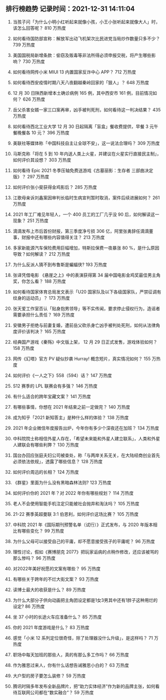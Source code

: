 
## 排行榜趋势 记录时间：2021-12-31 14:11:04
  
  1. 当孩子问「为什么小明小红听起来就像小孩，小王小张听起来就像大人」时，该怎么回答呢？ 810 万热度
    
  2. 如何看待国防部宣称：解放军出动飞机架次比民进党当局炒作数量只多不少？ 739 万热度
    
  3. 美国国税局新增条款：偷窃及贩毒等非法所得必须申报交税，将产生哪些影响？ 730 万热度
    
  4. 如何看待网传小米 MIUI 13 内置国家反诈中心 APP？ 712 万热度
    
  5. 如何看待西安疫情时期八天八夜翻越秦岭回家的「狠人」？ 648 万热度
    
  6. 12 月 30 日陕西新增本土确诊病例 165 例，其中西安市 161 例，目前情况如何？ 626 万热度
    
  7. 岳父杀害女婿一家三口案再审，凶手被判死刑，如何看待这一判决结果？ 435 万热度
    
  8. 如何看待西北工业大学 12 月 30 日起隔离「盲盒」餐收费提供，早餐 3 元午餐晚餐各 10 元？ 396 万热度
    
  9. 美联社等媒体称「中国科技自主让全球不安」，这一说法合理吗？ 309 万热度
    
  10. 马斯克称「将在 5 到 10 年内送人类上火星，并建议在火星实行直接民主制」，如何评价其设想？ 303 万热度
    
  11. 如何看待 Epic 2021 冬季压轴免费送游戏《古墓丽影：生存者 三部曲决定版》？ 297 万热度
    
  12. 如何评价张小斐获得金鸡影后？ 285 万热度
    
  13. 江歌母亲诉刘鑫案因审判长临时生病宣判暂时取消，案件后续进展如何？ 261 万热度
    
  14. 2021 年工厂难见年轻人，一个 400 员工的工厂几乎没 90 后，如何解读这一现象？ 251 万热度
    
  15. 滴滴发布上市后首份财报，第三季度净亏损 306 亿，阿里张勇辞任滴滴董事，财报中还有哪些内容值得关注？ 213 万热度
    
  16. 多家新能源汽车保险费用巨幅增加，特斯拉保费一夜暴涨 80 %，是什么原因导致？如何解读？ 212 万热度
    
  17. 为什么反派人猜不到布鲁斯是蝙蝠侠? 193 万热度
    
  18. 张译凭借电影 《悬崖之上》中的表演获得第 34 届中国电影金鸡奖最佳男主角奖，你怎么看？ 188 万热度
    
  19. 如何看待国家体育总局发文表示「U20 国家队及以下各级国家队，严禁征调有纹身的运动员」？ 173 万热度
    
  20. 张天爱工作室否认「贴身抱男领导」等不实传闻，要求停止侵权行为，造谣者需要承担什么责任？ 169 万热度
    
  21. 安徽男子拒绝与前妻复婚，遭前岳父砍杀身亡凶手被判处死刑，如何从法律角度评价该判决？ 165 万热度
    
  22. 经典国产游戏《秦殇》中文版上架， 12 月 29 日正式发售，游戏体验如何？ 158 万热度
    
  23. 网传《幻塔》官方 PV 疑似抄袭 Hurray! 概念短片，真实情况如何？ 155 万热度
    
  24. 如何评价《一人之下》558（594）话？ 147 万热度
    
  25. S12 赛季的 LPL 联赛会有多强？ 146 万热度
    
  26. 有什么适合的跨年宝藏文案？ 141 万热度
    
  27. 有哪些事情，你想在 2021 年结束之前一定做完？ 140 万热度
    
  28. 成为知乎「2021 新知答主」是种什么样的体验？ 138 万热度
    
  29. 2021 年企业微信年度报告出炉，今年你有多少个深夜还在加班？ 134 万热度
    
  30. 中科院院士称相信外星人存在，「希望未来能和外星人建立联系」，人类和外星人建联会有哪些利弊？ 130 万热度
    
  31. 国台办回应张庭夫妇公司被查处，称「与两岸关系无关，在大陆经商创业首先必须依法依规」，透露了哪些信息？ 128 万热度
    
  32. 如何评价周迅的长相？ 124 万热度
    
  33. 《群星》里面为什么没有黑暗森林法则? 123 万热度
    
  34. 如何评价你的 2021 年？对 2022 年你有哪些规划？ 114 万热度
    
  35. 老人不会使用智能手机注定只能被社会抛弃和淘汰吗？ 105 万热度
    
  36. 21-22 赛季英超曼联 3:1 伯恩利，如何评价这场比赛？ 105 万热度
    
  37. 中科院 2021 年《国际期刊预警名单（试行）》正式发布，与 2020 年版本相比有哪些变化？ 99 万热度
    
  38. 为什么父母可以接受自己的平庸，却不愿意接受孩子的平庸呢？ 96 万热度
    
  39. 理性讨论，假如《赛博朋克 2077》把玩家诟病的点稍作修改，还应该被骂的那么惨吗？ 96 万热度
    
  40. 对2022年美好祝愿的文案有哪些？ 95 万热度
    
  41. 有哪些关于跨年的不烂大街文案？ 93 万热度
    
  42. 读博士最大的收获是什么？ 89 万热度
    
  43. 为什么大部分子供向动画把主角团设定都是1女3男其中还有1胖子这种用烂的设定? 86 万热度
    
  44. 坐 37 小时的长途火车应准备什么？ 85 万热度
    
  45. 你的 2021 年度游戏是什么？ 83 万热度
    
  46. 感觉「小米 12 系列定位很奇怪，除了处理器没什么升级」，是这样吗？ 71 万热度
    
  47. 职场中每天加班的那些人，真的有那么多工作吗？ 66 万热度
    
  48. 作为雅思过来人，你有什么话想告诫雅思小白的？ 63 万热度
    
  49. 大户型的房子要怎么装修？ 59 万热度
    
  50. 腾讯时隔多年发布全新品牌片，把“助力实体经济”作为新的品牌主张，如何看待互联网公司都在“数实融合”？ 59 万热度
    